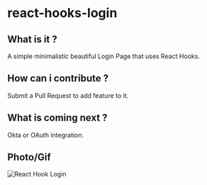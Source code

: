 # react-hooks-login
## What is it ?
A simple minimalistic beautiful Login Page that uses React Hooks.

## How can i contribute ?
Submit a Pull Request to add feature to it.

## What is coming next ?
Okta or OAuth integration.

## Photo/Gif
![React Hook Login](https://github.com/onePlusHalf/react-hooks-login/tree/master/resources/react-hooks-login.png)


